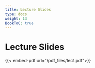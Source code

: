 ```yaml
---
title: Lecture Slides
type: docs
weight: 13
BookToC: true
---
```


# **Lecture Slides**

{{< embed-pdf url="/pdf_files/lec1.pdf">}}